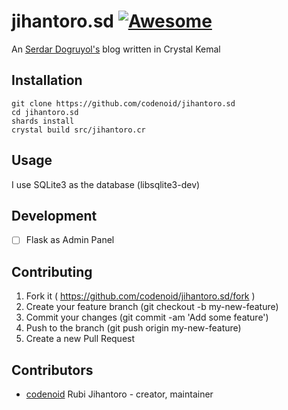 # jihantoro.sd [![Awesome](https://cdn.rawgit.com/sindresorhus/awesome/d7305f38d29fed78fa85652e3a63e154dd8e8829/media/badge.svg)](https://github.com/veelenga/awesome-crystal)

An [Serdar Dogruyol's](http://serdardogruyol.com) blog written in Crystal Kemal

## Installation

```
git clone https://github.com/codenoid/jihantoro.sd
cd jihantoro.sd
shards install
crystal build src/jihantoro.cr
```

## Usage

I use SQLite3 as the database (libsqlite3-dev)

## Development

- [ ] Flask as Admin Panel

## Contributing

1. Fork it ( https://github.com/codenoid/jihantoro.sd/fork )
2. Create your feature branch (git checkout -b my-new-feature)
3. Commit your changes (git commit -am 'Add some feature')
4. Push to the branch (git push origin my-new-feature)
5. Create a new Pull Request

## Contributors

- [codenoid](https://github.com/codenoid) Rubi Jihantoro - creator, maintainer
